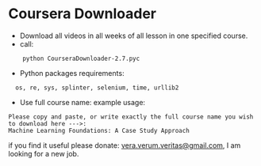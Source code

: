 # Coursera Downloader

- Download all videos in all weeks of all lesson in one specified course.
- call:
```
    python CourseraDownloader-2.7.pyc
```
- Python packages requirements:
```
  os, re, sys, splinter, selenium, time, urllib2
```
- Use full course name:
  example usage:
```
Please copy and paste, or write exactly the full course name you wish to download here --->:
Machine Learning Foundations: A Case Study Approach
```

if you find it useful please donate: vera.verum.veritas@gmail.com, I am looking for a new job.
